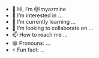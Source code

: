 - 👋 Hi, I’m @Imyazmine
- 👀 I’m interested in ...
- 🌱 I’m currently learning ...
- 💞️ I’m looking to collaborate on ...
- 📫 How to reach me ...
- 😄 Pronouns: ...
- ⚡ Fun fact: ...

<!---
Imyazmine/Imyazmine is a ✨ special ✨ repository because its `README.md` (this file) appears on your GitHub profile.
You can click the Preview link to take a look at your changes.
--->

